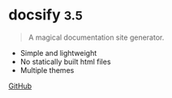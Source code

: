 # docsify <small>3.5</small>

> A magical documentation site generator.

- Simple and lightweight
- No statically built html files
- Multiple themes

[GitHub](https://github.com/geekfox123/note)